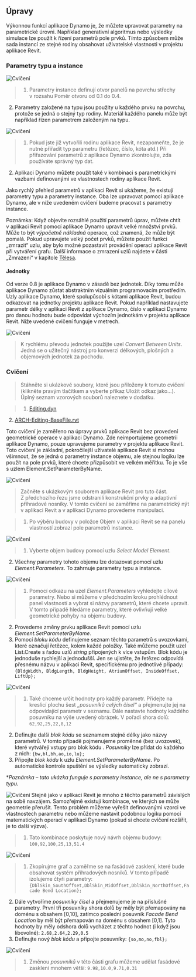 

## Úpravy

Výkonnou funkcí aplikace Dynamo je, že můžete upravovat parametry na parametrické úrovni. Například generativní algoritmus nebo výsledky simulace lze použít k řízení parametrů pole prvků. Tímto způsobem může sada instancí ze stejné rodiny obsahovat uživatelské vlastnosti v projektu aplikace Revit.

### Parametry typu a instance

![Cvičení](images/8-5/Exercise/32.jpg)

> 1. Parametry instance definují otvor panelů na povrchu střechy v rozsahu Poměr otvoru od 0.1 do 0.4.
2. Parametry založené na typu jsou použity u každého prvku na povrchu, protože se jedná o stejný typ rodiny. Materiál každého panelu může být například řízen parametrem založeným na typu.

![Cvičení](images/8-3/params.jpg)

> 1. Pokud jste již vytvořili rodinu aplikace Revit, nezapomeňte, že je nutné přiřadit typ parametru (řetězec, číslo, kóta atd.) Při přiřazování parametrů z aplikace Dynamo zkontrolujte, zda používáte správný typ dat.
2. Aplikaci Dynamo můžete použít také v kombinaci s parametrickými vazbami definovanými ve vlastnostech rodiny aplikace Revit.

Jako rychlý přehled parametrů v aplikaci Revit si ukážeme, že existují parametry typu a parametry instance. Oba lze upravovat pomocí aplikace Dynamo, ale v níže uvedeném cvičení budeme pracovat s parametry instance.

Poznámka: Když objevíte rozsáhlé použití parametrů úprav, můžete chtít v aplikaci Revit pomocí aplikace Dynamo upravit velké množství prvků. Může to být *výpočetně nákladná* operace, což znamená, že může být pomalá. Pokud upravujete velký počet prvků, můžete použít funkci „zmrazit“ uzlu, aby bylo možné pozastavit provádění operací aplikace Revit při vytváření grafu. Další informace o zmrazení uzlů najdete v části „Zmrazení“ v kapitole [Tělesa](../05_Geometry-for-Computational-Design/5-6_solids.md#freezing).

#### Jednotky

Od verze 0.8 je aplikace Dynamo v zásadě bez jednotek. Díky tomu může aplikace Dynamo zůstat abstraktním vizuálním programovacím prostředím. Uzly aplikace Dynamo, které spolupůsobí s kótami aplikace Revit, budou odkazovat na jednotky projektu aplikace Revit. Pokud například nastavujete parametr délky v aplikaci Revit z aplikace Dynamo, číslo v aplikaci Dynamo pro danou hodnotu bude odpovídat výchozím jednotkám v projektu aplikace Revit. Níže uvedené cvičení funguje v metrech.

![Cvičení](images/8-3/units.jpg)

> K rychlému převodu jednotek použijte uzel *Convert Between Units*. Jedná se o užitečný nástroj pro konverzi délkových, plošných a objemových jednotek za pochodu.

### Cvičení

> Stáhněte si ukázkové soubory, které jsou přiloženy k tomuto cvičení (klikněte pravým tlačítkem a vyberte příkaz Uložit odkaz jako...). Úplný seznam vzorových souborů naleznete v dodatku.

> 1. [Editing.dyn](datasets/8-3/Editing.dyn)
2. [ARCH-Editing-BaseFile.rvt](datasets/8-3/ARCH-Editing-BaseFile.rvt)

Toto cvičení je zaměřeno na úpravy prvků aplikace Revit bez provedení geometrické operace v aplikaci Dynamo. Zde neimportujeme geometrii aplikace Dynamo, pouze upravujeme parametry v projektu aplikace Revit. Toto cvičení je základní, pokročilejší uživatelé aplikace Revit si mohou všimnout, že se jedná o parametry instance objemu, ale stejnou logiku lze použít na pole prvků, které chcete přizpůsobit ve velkém měřítku. To je vše s uzlem Element.SetParameterByName.

![Cvičení](images/8-3/Exercise/04.jpg)

> Začněte s ukázkovým souborem aplikace Revit pro tuto část. Z předchozího řezu jsme odstranili konstrukční prvky a adaptivní příhradové nosníky. V tomto cvičení se zaměříme na parametrický nýt v aplikaci Revit a v aplikaci Dynamo provedeme manipulaci.

> 1. Po výběru budovy v položce Objem v aplikaci Revit se na panelu vlastností zobrazí pole parametrů instance.

![Cvičení](images/8-3/Exercise/03.jpg)

> 1. Vyberte objem budovy pomocí uzlu *Select Model Element*.
2. Všechny parametry tohoto objemu lze dotazovat pomocí uzlu *Element.Parameters*. To zahrnuje parametry typu a instance.

![Cvičení](images/8-3/Exercise/32.jpg)

> 1. Pomocí odkazu na uzel *Element.Parameters* vyhledejte cílové parametry. Nebo si můžeme v předchozím kroku prohlédnout panel vlastností a vybrat si názvy parametrů, které chcete upravit. V tomto případě hledáme parametry, které ovlivňují velké geometrické pohyby na objemu budovy.
2. Provedeme změny prvku aplikace Revit pomocí uzlu *Element.SetParameterByName*.
3. Pomocí *bloku kódu* definujeme seznam těchto parametrů s uvozovkami, které označují řetězec, kolem každé položky. Také můžeme použít uzel List.Create s řadou uzlů *string* připojených k více vstupům. Blok kódu je jednoduše rychlejší a jednodušší. Jen se ujistěte, že řetězec odpovídá přesnému názvu v aplikaci Revit, specifickému pro jednotlivé případy: ```{BldgWidth, BldgLength, BldgHeight, AtriumOffset, InsideOffset, LiftUp};```

![Cvičení](images/8-3/Exercise/31.jpg)

> 1. Také chceme určit hodnoty pro každý parametr. Přidejte na kreslicí plochu šest *„posuvníků celých čísel“* a přejmenujte jej na odpovídající parametr v seznamu. Dále nastavte hodnoty každého posuvníku na výše uvedený obrázek. V pořadí shora dolů: ```62,92,25,22,8,12```
2. Definujte další *blok kódu* se seznamem stejné délky jako názvy parametrů. V tomto případě pojmenujeme proměnné (bez uvozovek), které vytvářejí vstupy pro blok kódu *.* *Posuvníky* lze přidat do každého z nich: ```{bw,bl,bh,ao,io,lu};```
3. Připojte *blok kódu* k uzlu *Element.SetParameterByName*. Po automatické kontrole spuštění se výsledky automaticky zobrazí.

**Poznámka – tato ukázka funguje s parametry instance, ale ne s parametry typu.*

![Cvičení](images/8-3/Exercise/01.jpg) Stejně jako v aplikaci Revit je mnoho z těchto parametrů závislých na sobě navzájem. Samozřejmě existují kombinace, ve kterých se může geometrie přerušit. Tento problém můžeme vyřešit definovanými vzorci ve vlastnostech parametru nebo můžeme nastavit podobnou logiku pomocí matematických operací v aplikaci Dynamo (pokud si chcete cvičení rozšířit, je to další výzva).

> 1. Tato kombinace poskytuje nový návrh objemu budovy: ```100,92,100,25,13,51.4```

![Cvičení](images/8-3/Exercise/30.jpg)

> 1. Zkopírujme graf a zaměřme se na fasádové zasklení, které bude obsahovat systém příhradových nosníků. V tomto případě izolujeme čtyři parametry: ```{DblSkin_SouthOffset,DblSkin_MidOffset,DblSkin_NorthOffset,Facade Bend Location};```
2. Dále vytvoříme *posuvníky čísel* a přejmenujeme je na příslušné parametry. První tři posuvníky shora dolů by měly být přemapovány na doménu s obsahem [0,10], zatímco poslední posuvník *Facade Bend Location* by měl být přemapován na doménu s obsahem [0,1]. Tyto hodnoty by měly odshora dolů vycházet z těchto hodnot (i když jsou libovolné): ```2.68,2.64,2.29,0.5```
3. Definujte nový *blok kódu* a připojte posuvníky: ```{so,mo,no,fbl};```

![Cvičení](images/8-3/Exercise/00.jpg)

> 1. Změnou *posuvníků* v této části grafu můžeme udělat fasádové zasklení mnohem větší: ```9.98,10.0,9.71,0.31```

